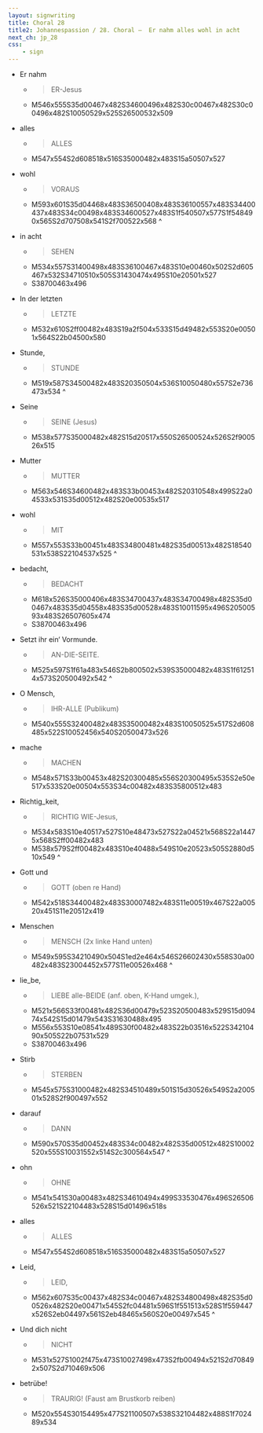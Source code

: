 ```yaml
---
layout: signwriting
title: Choral 28
title2: Johannespassion / 28. Choral –  Er nahm alles wohl in acht
next_ch: jp_28
css:
    - sign
---
```


<!--
https://www.signbank.org/signpuddle2.0/searchword.php
https://www.sutton-signwriting.io/signmaker
-->

<!--
Er nahm alles wohl in acht
in der letzten Stunde,
seine Mutter noch bedacht,
setzt ihr ein Vormunde.
o Mensch mache Richtigkeit,
Gott und Menschen liebe,
stirb darauf ohn alles Leid,
und dich nicht betrübe.
-->
 
- Er nahm
    + > ER-Jesus
    + M546x555S35d00467x482S34600496x482S30c00467x482S30c00496x482S10050529x525S26500532x509
- alles
    + > ALLES
    + M547x554S2d608518x516S35000482x483S15a50507x527
- wohl
    + > VORAUS
    + M593x601S35d04468x483S36500408x483S36100557x483S34400437x483S34c00498x483S34600527x483S1f540507x577S1f548490x565S2d707508x541S2f700522x568
^    
- in acht
    + > SEHEN
    + M534x557S31400498x483S36100467x483S10e00460x502S2d605467x532S34710510x505S31430474x495S10e20501x527
    + S38700463x496

- In der letzten
    + > LETZTE
    + M532x610S2ff00482x483S19a2f504x533S15d49482x553S20e00501x564S22b04500x580
- Stunde,
    + > STUNDE
    + M519x587S34500482x483S20350504x536S10050480x557S2e736473x534
^

- Seine
    + > SEINE (Jesus)
    + M538x577S35000482x482S15d20517x550S26500524x526S2f900526x515
- Mutter
    + > MUTTER
    + M563x546S34600482x483S33b00453x482S20310548x499S22a04533x531S35d00512x482S20e00535x517
- wohl  
    + > MIT
    + M557x553S33b00451x483S34800481x482S35d00513x482S18540531x538S22104537x525
^    
- bedacht,
    + > BEDACHT
    + M618x526S35000406x483S34700437x483S34700498x482S35d00467x483S35d04558x483S35d00528x483S10011595x496S20500593x483S26507605x474
    + S38700463x496

- Setzt ihr ein‘ Vormunde.
    + > AN-DIE-SEITE.
    + M525x597S1f61a483x546S2b800502x539S35000482x483S1f612514x573S20500492x542
^

- O Mensch,
    + > IHR-ALLE (Publikum)
    + M540x555S32400482x483S35000482x483S10050525x517S2d608485x522S10052456x540S20500473x526
- mache
    + > MACHEN
    + M548x571S33b00453x482S20300485x556S20300495x535S2e50e517x533S20e00504x553S34c00482x483S35800512x483
- Richtig_keit,
    + > RICHTIG WIE-Jesus,
    + M534x583S10e40517x527S10e48473x527S22a04521x568S22a14475x568S2ff00482x483
    + M538x579S2ff00482x483S10e40488x549S10e20523x505S2880d510x549
^
- Gott und
    + > GOTT (oben re Hand)
    + M542x518S34400482x483S30007482x483S11e00519x467S22a00520x451S11e20512x419
- Menschen
    + > MENSCH (2x linke Hand unten)
    + M549x595S34210490x504S1ed2e464x546S26602430x558S30a00482x483S23004452x577S11e00526x468
^    
- lie_be,
    + > LIEBE alle-BEIDE (anf. oben, K-Hand umgek.),
    + M521x566S33f00481x482S36d00479x523S20500483x529S15d09474x542S15d01479x543S31630488x495
    + M556x553S10e08541x489S30f00482x483S22b03516x522S34210490x505S22b07531x529
    + S38700463x496

-  Stirb
    + > STERBEN
    + M545x575S31000482x482S34510489x501S15d30526x549S2a200501x528S2f900497x552
- darauf
    + > DANN
    + M590x570S35d00452x483S34c00482x482S35d00512x482S10002520x555S10031552x514S2c300564x547
^    
- ohn
    + > OHNE
    + M541x541S30a00483x482S34610494x499S33530476x496S26506526x521S22104483x528S15d01496x518s    
- alles
    + > ALLES
    + M547x554S2d608518x516S35000482x483S15a50507x527
- Leid,
    + > LEID,
    + M562x607S35c00437x482S34c00467x482S34800498x482S35d00526x482S20e00471x545S2fc04481x596S1f551513x528S1f559447x526S2eb04497x561S2eb48465x560S20e00497x545
^

- Und dich nicht
    + > NICHT
    + M531x527S1002f475x473S10027498x473S2fb00494x521S2d708492x507S2d710469x506
- betrübe!
    + > TRAURIG! (Faust am Brustkorb reiben)
    + M520x554S30154495x477S21100507x538S32104482x488S1f702489x534

